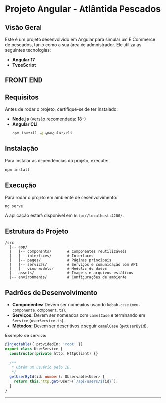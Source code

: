 # Projeto Angular - Atlântida Pescados

## Visão Geral
Este é um projeto desenvolvido em Angular para simular um E Commerce de pescados, tanto como a sua área de admnistrador. Ele utiliza as seguintes tecnologias:

- **Angular 17**
- **TypeScript**

## FRONT END

## Requisitos
Antes de rodar o projeto, certifique-se de ter instalado:
- **Node.js** (versão recomendada: 18+)
- **Angular CLI**
  ```sh
  npm install -g @angular/cli
  ```

## Instalação
Para instalar as dependências do projeto, execute:
```sh
npm install
```

## Execução
Para rodar o projeto em ambiente de desenvolvimento:
```sh
ng serve
```
A aplicação estará disponível em `http://localhost:4200/`.

## Estrutura do Projeto
```
/src
  |-- app/
  |   |-- components/       # Componentes reutilizáveis
  |   |-- interfaces/       # Interfaces
  |   |-- pages/            # Páginas principais
  |   |-- services/         # Serviços e comunicação com API
  |   |-- view-models/      # Modelos de dados
  |-- assets/               # Imagens e arquivos estáticos
  |-- environments/         # Configurações de ambiente
```

## Padrões de Desenvolvimento
- **Componentes:** Devem ser nomeados usando `kebab-case` (`meu-componente.component.ts`).
- **Serviços:** Devem ser nomeados com `camelCase` e terminando em `Service` (`userService.ts`).
- **Métodos:** Devem ser descritivos e seguir `camelCase` (`getUserById`).

Exemplo de service:
```ts
@Injectable({ providedIn: 'root' })
export class UserService {
  constructor(private http: HttpClient) {}
  
  /**
   * Obtém um usuário pelo ID.
   */
  getUserById(id: number): Observable<User> {
    return this.http.get<User>(`/api/users/${id}`);
  }
}
```
-----------------------------------------------------------------------


